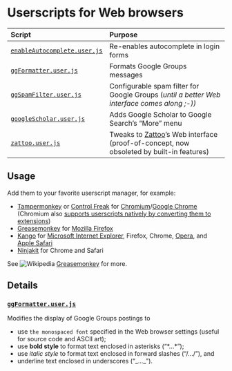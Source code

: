 # Userscripts for Web browsers

| Script | Purpose |
|:-----|:--------|
| [`enableAutocomplete.user.js`](enableAutocomplete.user.js) | Re-enables autocomplete in login forms |
| [`ggFormatter.user.js`](#ggformatteruserjs) | Formats Google Groups messages |
| [`ggSpamFilter.user.js`](ggSpamFilter.user.js) | Configurable spam filter for Google Groups (*until a better Web interface comes along ;-))* |
| [`googleScholar.user.js`](googleScholar.user.js) | Adds Google Scholar to Google Search’s “More” menu |
| [`zattoo.user.js`](zattoo.user.js) | Tweaks to [Zattoo](http://zattoo.com/)’s Web interface (proof-of-concept, now obsoleted by built-in features) |

## Usage

Add them to your favorite userscript manager, for example:

  - [Tampermonkey](https://chrome.google.com/webstore/detail/tampermonkey/dhdgffkkebhmkfjojejmpbldmpobfkfo)
    or [Control Freak](https://chrome.google.com/webstore/detail/control-freak/jgnchehlaggacipokckdlbdemfeohdhc/)
    for [Chromium](http://www.chromium.org/Home)/[Google Chrome](https://www.google.com/chrome/)
    (Chromium also [supports userscripts natively by converting them to extensions](http://www.chromium.org/developers/design-documents/user-scripts/))
  - [Greasemonkey](https://addons.mozilla.org/en-US/firefox/addon/greasemonkey/) for [Mozilla Firefox](http://getfirefox.com/)
  - [Kango](http://kangoextensions.com/) for [Microsoft Internet Explorer](http://microsoft.com/ie),
    Firefox, Chrome, [Opera](http://www.opera.com/), and [Apple Safari](http://www.apple.com/safari/)
  - [Ninjakit](http://os0x.hatenablog.com/entry/20100612/1276330696) for Chrome and Safari

See ![Wikipedia](https://upload.wikimedia.org/wikipedia/commons/b/b0/Wikipedia-favicon.png) [Greasemonkey](https://en.wikipedia.org/wiki/Greasemonkey) for more.

## Details

### [`ggFormatter.user.js`](ggFormatter.user.js)

Modifies the display of Google Groups postings to

- use `the monospaced font` specified in the Web browser settings (useful for source code and ASCII art);
- use **bold style** to format text enclosed in asterisks (“\*…\*”);
- use *italic style* to format text enclosed in forward slashes (“/…/”), and
- underline text enclosed in underscores (“\_…\_”).
